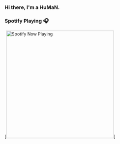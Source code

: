 ### Hi there, I'm a HuMaN.
### Spotify Playing 🎧

[<img src="https://spotify-now-playing-2-topaz.vercel.app/api/spotify-playing" alt="Spotify Now Playing" width="350" />]
